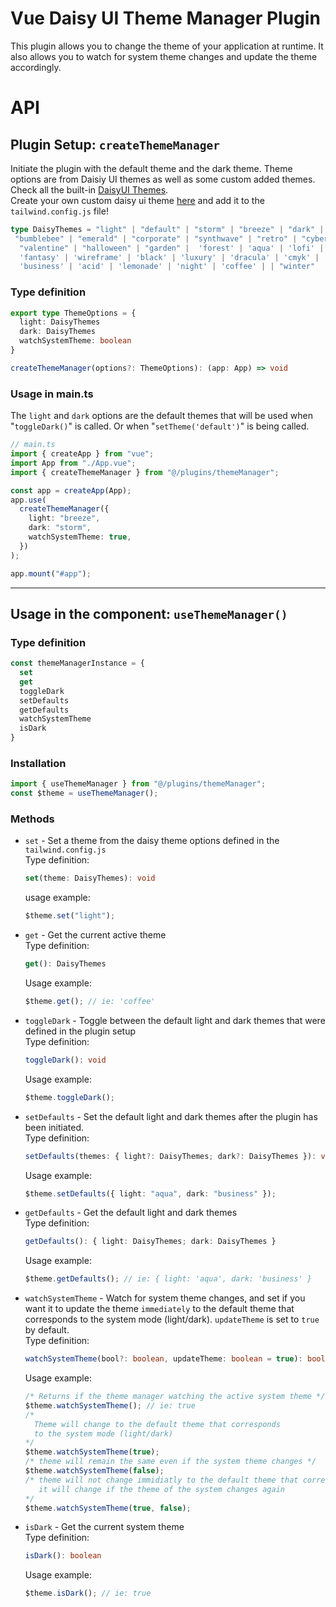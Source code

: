 # Vue Daisy UI Theme Manager Plugin

This plugin allows you to change the theme of your application at runtime. It also allows you to
watch for system theme changes and update the theme accordingly.

# API

## Plugin Setup: `createThemeManager`

Initiate the plugin with the default theme and the dark theme. Theme options are from Daisiy UI
themes as well as some custom added themes. Check all the built-in
[DaisyUI Themes](https://daisyui.com/docs/themes/). <br> Create your own custom daisy ui theme
[here](https://daisyui.com/theme-generator/) and add it to the `tailwind.config.js` file! <br>

```ts
type DaisyThemes = "light" | "default" | "storm" | "breeze" | "dark" | "cupcake" |
 "bumblebee" | "emerald" | "corporate" | "synthwave" | "retro" | "cyberpunk" |
  "valentine" | "halloween" | "garden" |  'forest' | 'aqua' | 'lofi' | 'pastel' |
  'fantasy' | 'wireframe' | 'black' | 'luxury' | 'dracula' | 'cmyk' | 'autumn' |
  'business' | 'acid' | 'lemonade' | 'night' | 'coffee' | | "winter"
```

### Type definition

```ts
export type ThemeOptions = {
  light: DaisyThemes
  dark: DaisyThemes
  watchSystemTheme: boolean
}

createThemeManager(options?: ThemeOptions): (app: App) => void
```

### Usage in main.ts

The `light` and `dark` options are the default themes that will be used when "`toggleDark()`" is
called. Or when "`setTheme('default')`" is being called.

```ts
// main.ts
import { createApp } from "vue";
import App from "./App.vue";
import { createThemeManager } from "@/plugins/themeManager";

const app = createApp(App);
app.use(
  createThemeManager({
    light: "breeze",
    dark: "storm",
    watchSystemTheme: true,
  })
);

app.mount("#app");
```

<hr />

## Usage in the component: `useThemeManager()`

### Type definition

```ts
const themeManagerInstance = {
  set
  get
  toggleDark
  setDefaults
  getDefaults
  watchSystemTheme
  isDark
}
```

### Installation

```ts
import { useThemeManager } from "@/plugins/themeManager";
const $theme = useThemeManager();
```

### Methods

- `set` - Set a theme from the daisy theme options defined in the `tailwind.config.js`<br> Type
  definition:
  ```ts
  set(theme: DaisyThemes): void
  ```
  usage example:
  ```ts
  $theme.set("light");
  ```
- `get` - Get the current active theme <br> Type definition:
  ```ts
  get(): DaisyThemes
  ```
  Usage example:
  ```ts
  $theme.get(); // ie: 'coffee'
  ```
- `toggleDark` - Toggle between the default light and dark themes that were defined in the plugin
  setup <br> Type definition:
  ```ts
  toggleDark(): void
  ```
  Usage example:
  ```ts
  $theme.toggleDark();
  ```
- `setDefaults` - Set the default light and dark themes after the plugin has been initiated. <br>
  Type definition:
  ```ts
  setDefaults(themes: { light?: DaisyThemes; dark?: DaisyThemes }): void
  ```
  Usage example:
  ```ts
  $theme.setDefaults({ light: "aqua", dark: "business" });
  ```
- `getDefaults` - Get the default light and dark themes <br> Type definition:
  ```ts
  getDefaults(): { light: DaisyThemes; dark: DaisyThemes }
  ```
  Usage example:
  ```ts
  $theme.getDefaults(); // ie: { light: 'aqua', dark: 'business' }
  ```
- `watchSystemTheme` - Watch for system theme changes, and set if you want it to update the theme
  `immediately` to the default theme that corresponds to the system mode (light/dark). `updateTheme`
  is set to `true` by default. <br> Type definition:
  ```ts
  watchSystemTheme(bool?: boolean, updateTheme: boolean = true): boolean
  ```
  Usage example:
  ```ts
  /* Returns if the theme manager watching the active system theme */
  $theme.watchSystemTheme(); // ie: true
  /*
    Theme will change to the default theme that corresponds
    to the system mode (light/dark)
  */
  $theme.watchSystemTheme(true);
  /* theme will remain the same even if the system theme changes */
  $theme.watchSystemTheme(false);
  /* theme will not change immidiatly to the default theme that corresponds to the system mode (light/dark)
     it will change if the theme of the system changes again
  */
  $theme.watchSystemTheme(true, false);
  ```
- `isDark` - Get the current system theme <br> Type definition:
  ```ts
  isDark(): boolean
  ```
  Usage example:
  ```ts
  $theme.isDark(); // ie: true
  ```
